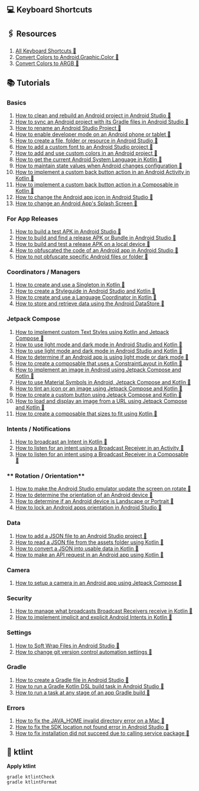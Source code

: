 ## 💻 Keyboard Shortcuts

## 🖇️ Resources

1. <a href="https://developer.android.com/studio/intro/keyboard-shortcuts">All Keyboard Shortcuts 🔗</a>
2. <a href="https://convertingcolors.com/">Convert Colors to Android.Graphic.Color 🔗</a>
2. <a href="https://www.myfixguide.com/color-converter/">Convert Colors to ARGB 🔗</a>

## 📚 Tutorials

### **Basics**

1. <a href="https://www.delasign.com/blog/android-studio-clean-rebuild-project/?utm=github-starter-project">How to clean and rebuild an Android project in Android Studio 🔗</a>
2. <a href="https://delasign.com/blog/how-to-sync-an-android-project-with-its-gradle-files-in-android-studio/?utm=github-starter-project">How to sync an Android project with its Gradle files in Android Studio 🔗</a>
3. <a href="https://delasign.com/blog/android-studio-rename-project/?utm=github-starter-project">How to rename an Android Studio Project 🔗</a>
4. <a href="https://delasign.com/blog/how-to-enable-developer-mode-on-an-android-phone-or-tablet/?utm=github-starter-project">How to enable developer mode on an Android phone or tablet 🔗</a>
5. <a href="https://delasign.com/blog/android-studio-create-file-folder-resource?utm=github-starter-project">How to create a file, folder or resource in Android Studio 🔗</a>
6. <a href="https://delasign.com/blog/android-studio-custom-font/?utm=github-starter-project">How to add a custom font to an Android Studio project 🔗</a>
7. <a href="https://delasign.com/blog/android-studio-custom-color/?utm=github-starter-project">How to add and use custom colors in an Android project 🔗</a>
8. <a href="https://delasign.com/blog/android-studio-kotlin-system-language/?utm=github-starter-project">How to get the current Android System Language in Kotlin 🔗</a>
9. <a href="https://delasign.com/blog/android-studio-kotlin-state-persistence/?utm=github-starter-project">How to maintain state values when Android changes configuration 🔗</a>
10.  <a href="https://delasign.com/blog/android-studio-kotlin-back-navigation/?utm=github-starter-project">How to implement a custom back button action in an Android Activity in Kotlin 🔗</a>
11.  <a href="https://delasign.com/blog/android-studio-jetpack-compose-kotlin-back-button/?utm=github-starter-project">How to implement a custom back button action in a Composable in Kotlin 🔗</a>
12. <a href="https://delasign.com/blog/android-studio-app-icon/?utm=github-starter-project">How to change the Android app icon in Android Studio 🔗</a>
13. <a href="https://delasign.com/blog/android-studio-splash-screen/?utm=github-starter-project">How to change an Android App's Splash Screen 🔗</a>

### **For App Releases**
1. <a href="https://delasign.com/blog/android-studio-test-apk/?utm=github-starter-project">How to build a test APK in Android Studio 🔗</a>
2. <a href="https://delasign.com/blog/android-studio-build-release-apk-aab/?utm=github-starter-project">How to build and find a release APK or Bundle in Android Studio 🔗</a>
3. <a href="https://delasign.com/blog/android-studio-test-release-apk-on-local-device/?utm=github-starter-project">How to build and test a release APK on a local device 🔗</a>
4. <a href="https://delasign.com/blog/android-studio-obfuscated-the-code/?utm=github-starter-project">How to obfuscated the code of an Android app in Android Studio 🔗</a>
5. <a href="https://delasign.com/blog/android-studio-dont-obfuscate-this-code/?utm=github-starter-project">How to not obfuscate specific Android files or folder 🔗</a>

### **Coordinators / Managers**

1. <a href="https://delasign.com/blog/android-studio-kotlin-singleton/?utm=github-starter-project">How to create and use a Singleton in Kotlin 🔗</a>
2. <a href="https://delasign.com/blog/android-studio-kotlin-styleguide/?utm=github-starter-project">How to create a Styleguide in Android Studio and Kotlin 🔗</a>
3. <a href="https://delasign.com/blog/android-studio-kotlin-language-coordinator/?utm=github-starter-project">How to create and use a Language Coordinator in Kotlin 🔗</a>
4. <a href="https://delasign.com/blog/android-studio-kotlin-data-store/?utm=github-starter-project">How to store and retrieve data using the Android DataStore 🔗</a>

### **Jetpack Compose**

1. <a href="https://delasign.com/blog/how-to-implement-custom-text-styles-using-kotlin-and-jetpack-compose/?utm=github-starter-project">How to implement custom Text Styles using Kotlin and Jetpack Compose 🔗</a>
2. <a href="https://delasign.com/blog/android-studio-kotlin-light-dark-mode/?utm=github-starter-project">How to use light mode and dark mode in Android Studio and Kotlin 🔗</a>
3. <a href="https://delasign.com/blog/android-studio-kotlin-light-dark-mode/?utm=github-starter-project">How to use light mode and dark mode in Android Studio and Kotlin 🔗</a>
4. <a href="https://delasign.com/blog/android-studio-kotlin-is-dark-mode/?utm=github-starter-project">How to determine if an Android app is using light mode or dark mode 🔗</a>
5. <a href="https://delasign.com/blog/android-studio-kotlin-jetpack-compose-constraint-layout/?utm=github-starter-project">How to create a composable that uses a ConstraintLayout in Kotlin 🔗</a>
6. <a href="https://delasign.com/blog/android-studio-kotlin-jetpack-compose-image/?utm=github-starter-project">How to implement an image in Android using Jetpack Compose and Kotlin 🔗</a>
7. <a href="https://delasign.com/blog/android-kotlin-jetpack-compose-symbols/?utm=github-starter-project">How to use Material Symbols in Android, Jetpack Compose and Kotlin 🔗</a>
8. <a href="https://delasign.com/blog/android-kotlin-jetpack-compose-tint-icon-image/?utm=github-starter-project">How to tint an icon or an image using Jetpack Compose and Kotlin 🔗</a>
9. <a href="https://delasign.com/blog/android-studio-jetpack-compose-kotlin-custom-button/?utm=github-starter-project">How to create a custom button using Jetpack Compose and Kotlin 🔗</a>
10. <a href="https://delasign.com/blog/android-studio-jetpack-compose-kotlin-image-from-url/?utm=github-starter-project">How to load and display an image from a URL using Jetpack Compose and Kotlin 🔗</a>
11. <a href="https://delasign.com/blog/android-studio-jetpack-compose-kotlin-size-to-fit/?utm=github-starter-project">How to create a composable that sizes to fit using Kotlin 🔗</a>


### **Intents / Notifications**

1. <a href="https://delasign.com/blog/android-studio-kotlin-send-intents/?utm=github-starter-project">How to broadcast an Intent in Kotlin 🔗</a>
2. <a href="https://delasign.com/blog/android-studio-kotlin-receive-intents-activity/?utm=github-starter-project">How to listen for an intent using a Broadcast Receiver in an Activity 🔗</a>
3. <a href="https://delasign.com/blog/android-studio-kotlin-receive-intents-composable/?utm=github-starter-project">How to listen for an intent using a Broadcast Receiver in a Composable 🔗</a>

### ** Rotation / Orientation**

1. <a href="https://delasign.com/blog/android-studio-rotate-screen-emulator/?utm=github-starter-project">How to make the Android Studio emulator update the screen on rotate 🔗</a>
2. <a href="https://delasign.com/blog/android-studio-jetpack-compose-kotlin-orientation/?utm=github-starter-project">How to determine the orientation of an Android device 🔗</a>
3. <a href="https://delasign.com/blog/android-studio-jetpack-compose-kotlin-landscape/?utm=github-starter-project">How to determine if an Android device is Landscape or Portrait 🔗</a>
4. <a href="https://delasign.com/blog/android-studio-lock-orientation/?utm=github-starter-project">How to lock an Android apps orientation in Android Studio 🔗</a>

### **Data**

1. <a href="https://delasign.com/blog/android-studio-kotlin-json/?utm=github-starter-project">How to add a JSON file to an Android Studio project 🔗</a>
2. <a href="https://delasign.com/blog/android-studio-kotlin-read-json/?utm=github-starter-project">How to read a JSON file from the assets folder using Kotlin 🔗</a>
3. <a href="https://delasign.com/blog/android-studio-kotlin-convert-json-to-data/?utm=github-starter-project">How to convert a JSON into usable data in Kotlin 🔗</a>
4. <a href="https://delasign.com/blog/android-studio-kotlin-api-call/?utm=github-starter-project">How to make an API request in an Android app using Kotlin 🔗</a>

### **Camera**

1. <a href="https://delasign.com/blog/android-studio-jetpack-compose-kotlin-camerax-composable/?utm=github-starter-project">How to setup a camera in an Android app using Jetpack Compose 🔗</a>

### **Security**

1. <a href="https://delasign.com/blog/android-studio-kotlin-broadcast-recievers-export-or-not/?utm=github-starter-project">How to manage what broadcasts Broadcast Receivers receive in Kotlin 🔗</a>
2. <a href="https://delasign.com/blog/android-studio-kotlin-implicit-explicit-intents/?utm=github-starter-project">How to implement implicit and explicit Android Intents in Kotlin 🔗</a>

### **Settings**

1. <a href="https://delasign.com/blog/android-studio-soft-wrap-files/?utm=github-starter-project">How to Soft Wrap Files in Android Studio 🔗</a>
2. <a href="https://delasign.com/blog/android-studio-git-automation-settings/?utm=github-starter-project">How to change git version control automation settings 🔗</a>

### **Gradle**

1. <a href="https://delasign.com/blog/android-studio-create-gradle-file/?utm=github-starter-project">How to create a Gradle file in Android Studio 🔗</a>
2. <a href="https://delasign.com/blog/android-studio-gradle-pre-build-task/?utm=github-starter-project">How to run a Gradle Kotlin DSL build task in Android Studio 🔗</a>
3. <a href="https://delasign.com/blog/android-studio-run-build-task-any-stage/?utm=github-starter-project">How to run a task at any stage of an app Gradle build 🔗</a>

### **Errors**

1. <a href="https://delasign.com/blog/android-studio-fix-java-home-invalid-directory/?utm=github-starter-project">How to fix the JAVA_HOME invalid directory error on a Mac  🔗</a>
2. <a href="https://delasign.com/blog/android-studio-fix-sdk-location-error/?utm=github-starter-project">How to fix the SDK location not found error in Android Studio 🔗</a>
3. <a href="https://delasign.com/blog/android-studio-installation-error-service-package/?utm=github-starter-project">How to fix installation did not succeed due to calling service package 🔗</a>

## 🧹 ktlint

**Apply ktlint**
```shell
gradle ktlintCheck
gradle ktlintFormat
```
